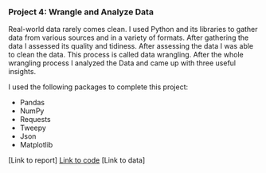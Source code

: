 ### Project 4: Wrangle and Analyze Data
Real-world data rarely comes clean. I used Python and its libraries to gather data from various sources and in a variety of formats. After gathering the data I assessed its quality and tidiness. After assessing the data I was able to clean the data. This process is called data wrangling. After the whole wrangling process I analyzed the Data and came up with three useful insights.

I used the following packages to complete this project:

- Pandas
- NumPy
- Requests
- Tweepy
- Json
- Matplotlib

[Link to report]
[Link to code](https://github.com/NickZward/Nanodegree-Data-Analyst/blob/master/Project%204/wrangle_act.ipynb)
[Link to data]

